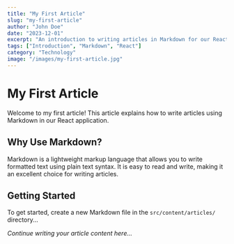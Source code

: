 ```yaml
---
title: "My First Article"
slug: "my-first-article"
author: "John Doe"
date: "2023-12-01"
excerpt: "An introduction to writing articles in Markdown for our React application."
tags: ["Introduction", "Markdown", "React"]
category: "Technology"
image: "/images/my-first-article.jpg"
---
```


# My First Article

Welcome to my first article! This article explains how to write articles using Markdown in our React application.

## Why Use Markdown?

Markdown is a lightweight markup language that allows you to write formatted text using plain text syntax. It is easy to read and write, making it an excellent choice for writing articles.

## Getting Started

To get started, create a new Markdown file in the `src/content/articles/` directory...

*Continue writing your article content here...*
